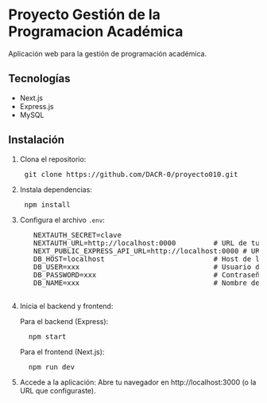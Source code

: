 # Proyecto Gestión de la Programacion Académica

Aplicación web para la gestión de programación académica.

## Tecnologías
- Next.js
- Express.js
- MySQL


## Instalación

1. Clona el repositorio:

   <pre> git clone https://github.com/DACR-0/proyecto010.git </pre>
   
2. Instala dependencias:

    <pre> npm install </pre>
 
 3. Configura el archivo `.env`:

   <pre>
      NEXTAUTH_SECRET=clave
      NEXTAUTH_URL=http://localhost:0000         # URL de tu aplicación Next.js
      NEXT_PUBLIC_EXPRESS_API_URL=http://localhost:0000 # URL de tu API Express
      DB_HOST=localhost                          # Host de la base de datos
      DB_USER=xxx                                # Usuario de la base de datos
      DB_PASSWORD=xxx                            # Contraseña de la base de datos
      DB_NAME=xxx                                # Nombre de la base de datos
  </pre>

 4. Inicia el backend y frontend:
    
    Para el backend (Express):
    <pre>
      npm start
    </pre>
    Para el frontend (Next.js):
    <pre>
      npm run dev
    </pre>
    
 6. Accede a la aplicación:
    Abre tu navegador en http://localhost:3000 (o la URL que configuraste).
